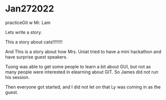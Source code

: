 # Jan272022

practiceGit w Mr. Lam

Lets write a story.

This a story about cats!!!!!!!!

And This is a story about how Mrs. Uniat tried to have a mini hackathon and have surprise guest speakers.

Tuong was able to get some people to learn a bit about GUI, but not as many people were interested in elearning about GIT. So James did not run his session.

Then everyone got started, and I did not let on that Ly was coming in as the guest.
